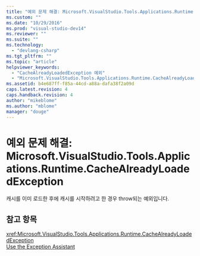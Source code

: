 ```yaml
---
title: "예외 문제 해결: Microsoft.VisualStudio.Tools.Applications.Runtime.CacheAlreadyLoadedException | Microsoft Docs"
ms.custom: ""
ms.date: "10/29/2016"
ms.prod: "visual-studio-dev14"
ms.reviewer: ""
ms.suite: ""
ms.technology: 
  - "devlang-csharp"
ms.tgt_pltfrm: ""
ms.topic: "article"
helpviewer_keywords: 
  - "CacheAlreadyLoadedException 예외"
  - "Microsoft.VisualStudio.Tools.Applications.Runtime.CacheAlreadyLoadedException 예외"
ms.assetid: b4e687ff-f85a-44cd-a88a-dafa38f2a09d
caps.latest.revision: 4
caps.handback.revision: 4
author: "mikeblome"
ms.author: "mblome"
manager: "douge"
---
```

# 예외 문제 해결: Microsoft.VisualStudio.Tools.Applications.Runtime.CacheAlreadyLoadedException
캐시를 이미 로드한 후에 캐시를 시작하려고 한 경우 throw되는 예외입니다.  
  
## 참고 항목  
 <xref:Microsoft.VisualStudio.Tools.Applications.Runtime.CacheAlreadyLoadedException>   
 [Use the Exception Assistant](../Topic/How%20to:%20Use%20the%20Exception%20Assistant.md)